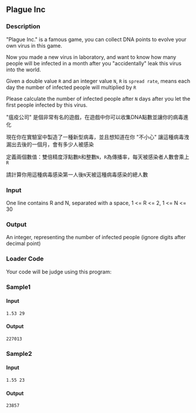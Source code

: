 Plague Inc
----------

### Description

<div>

\"Plague Inc.\" is a famous game, you can collect DNA points to evolve
your own virus in this game.

Now you made a new virus in laboratory, and want to know how many people
will be infected in a month after you \"accidentally\" leak this virus
into the world.

Given a double value `R` and an integer value `N`, `R` is `spread rate`,
means each day the number of infected people will multiplied by `R`

Please calculate the number of infected people after `N` days after you
let the first people infected by this virus.

\"瘟疫公司\"
是個非常有名的遊戲，在遊戲中你可以收集DNA點數並讓你的病毒進化

現在你在實驗室中製造了一種新型病毒，並且想知道在你 \"不小心\"
讓這種病毒洩漏出去後的一個月，會有多少人被感染

定義兩個數值：雙倍精度浮點數`R`和整數`N`，`R`為傳播率，每天被感染者人數會乘上`R`

請計算你用這種病毒感染第一人後`N`天被這種病毒感染的總人數

</div>

### Input

One line contains R and N, separated with a space, 1 \<= R \<= 2, 1 \<=
N \<= 30

### Output

An integer, representing the number of infected people (ignore digits
after decimal point)

### Loader Code

<div>

Your code will be judge using this program:

</div>

<div>

### Sample1

#### Input

    1.53 29

#### Output

    227013

</div>

<div>

### Sample2

#### Input

    1.55 23

#### Output

    23857

</div>
